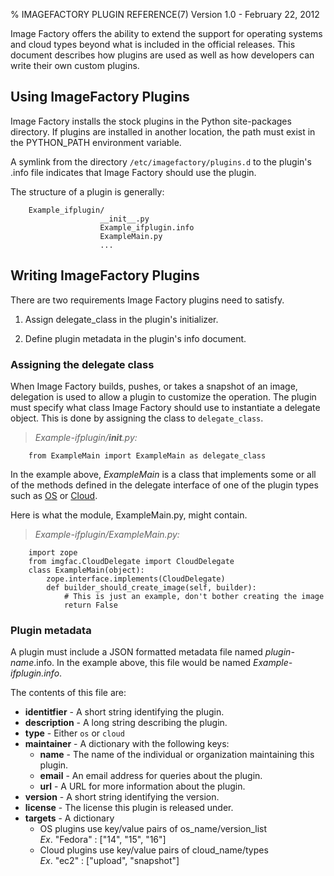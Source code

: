 % IMAGEFACTORY PLUGIN REFERENCE(7) Version 1.0 - February 22, 2012

Image Factory offers the ability to extend the support for operating systems and cloud types beyond what is included in the official releases. This document describes how plugins are used as well as how developers can write their own custom plugins.

## Using ImageFactory Plugins

Image Factory installs the stock plugins in the Python site-packages directory. If plugins are installed in another location, the path must exist in the PYTHON_PATH environment variable.

A symlink from the directory `/etc/imagefactory/plugins.d` to the plugin's .info file indicates that Image Factory should use the plugin.

The structure of a plugin is generally:

> 
        Example_ifplugin/
                        __init__.py
                        Example_ifplugin.info
                        ExampleMain.py
                        ...

## Writing ImageFactory Plugins

There are two requirements Image Factory plugins need to satisfy.

1. Assign delegate_class in the plugin's initializer.

2. Define plugin metadata in the plugin's info document.

### Assigning the delegate class

When Image Factory builds, pushes, or takes a snapshot of an image, delegation is used to allow a plugin to customize the operation. The plugin must specify what class Image Factory should use to instantiate a delegate object. This is done by assigning the class to `delegate_class`.

> *Example-ifplugin/__init__.py:*  
> 
        from ExampleMain import ExampleMain as delegate_class

In the example above, _ExampleMain_ is a class that implements some or all of the methods defined in the delegate interface of one of the plugin types such as [OS](https://github.com/aeolusproject/imagefactory/blob/master/imgfac/OSDelegate.py) 
or [Cloud](https://github.com/aeolusproject/imagefactory/blob/master/imgfac/CloudDelegate.py).

Here is what the module, ExampleMain.py, might contain.

> *Example-ifplugin/ExampleMain.py:*
> 
        import zope
        from imgfac.CloudDelegate import CloudDelegate
        class ExampleMain(object):
            zope.interface.implements(CloudDelegate)
            def builder_should_create_image(self, builder):
                # This is just an example, don't bother creating the image
                return False

### Plugin metadata

A plugin must include a JSON formatted metadata file named _plugin-name_.info. In the example above, this file would be named *Example-ifplugin.info*.

The contents of this file are:

+ **identitfier** - A short string identifying the plugin.
+ **description** - A long string describing the plugin.
+ **type** - Either `os` or `cloud`
+ **maintainer** - A dictionary with the following keys:
    - **name** - The name of the individual or organization maintaining this plugin.
    - **email** - An email address for queries about the plugin.
    - **url** - A URL for more information about the plugin.
+ **version** - A short string identifying the version.
+ **license** - The license this plugin is released under.
+ **targets** - A dictionary
    - OS plugins use key/value pairs of os_name/version_list  
        *Ex*. "Fedora" : ["14", "15", "16"]
    - Cloud plugins use key/value pairs of cloud_name/types  
        *Ex*. "ec2" : ["upload", "snapshot"]
